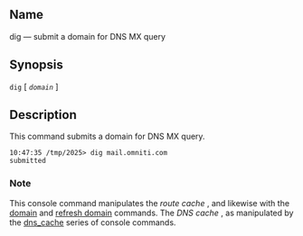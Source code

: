 <a name="console_commands.dig"></a>
## Name

dig — submit a domain for DNS MX query

## Synopsis

`dig` [ *`domain`* ]

<a name="idp12047008"></a>
## Description

This command submits a domain for DNS MX query.

```
10:47:35 /tmp/2025> dig mail.omniti.com
submitted
```

### Note

This console command manipulates the *route cache* , and likewise with the [domain](console_commands.domain.php "domain") and [refresh domain](console_commands.refresh_domain.php "refresh domain") commands. The *DNS cache* , as manipulated by the [dns_cache](console_commands.dns_cache.php "dns_cache") series of console commands.
